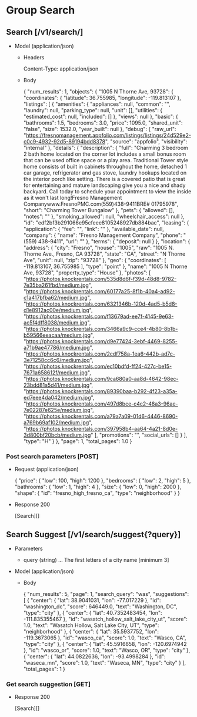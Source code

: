 # Group Search

## Search [/v1/search/]


+ Model (application/json)

    + Headers
        
        Content-Type: application/json

    + Body
   
         {
              "num_results": 1,
              "objects": {
                "1005 N Thorne Ave, 93728": {
                  "coordinates": {
                    "latitude": 36.755985,
                    "longitude": -119.813107
                  },
                  "listings": [
                    {
                      "amenities": {
                        "appliances": null,
                        "common": "",
                        "laundry": null,
                        "parking_type": null,
                        "unit": [],
                        "utilities": {
                          "estimated_cost": null,
                          "included": []
                        },
                        "views": null
                      },
                      "basic": {
                        "bathrooms": 1.5,
                        "bedrooms": 3.0,
                        "price": 1095.0,
                        "shared_unit": "false",
                        "size": 1532.0,
                        "year_built": null
                      },
                      "debug": {
                        "raw_url": "https://fresnomanagement.appfolio.com/listings/listings/24d529e2-c0c9-4932-92d5-89194bdd8378",
                        "source": "appfolio",
                        "visibility": "internal"
                      },
                      "details": {
                        "description": {
                          "full": "Charming 3 bedroom 2 bath home located on the corner lot includes a small bonus room that can be used office space or a play area.  Traditional Tower style home consists of built in cabinets throughout the home, detached 1 car garage, refrigerator and gas stove, laundry hookups located on the interior porch like setting. There is a covered patio that is great for entertaining and mature landscaping give you a nice and shady backyard.  Call today to schedule your appointment to view the inside as it won't last long!Fresno Management Companywww.FresnoPMC.com(559)438-9411BRE# 01795978",
                          "short": "Charming Tower Bungalow"
                        },
                        "pets": {
                          "allowed": [],
                          "notes": ""
                        },
                        "smoking_allowed": null,
                        "wheelchair_access": null
                      },
                      "id": "edf2bf3b291066e95cfeee8105248927db884bac",
                      "leasing": {
                        "application": {
                          "fee": "",
                          "link": ""
                        },
                        "available_date": null,
                        "company": {
                          "name": "Fresno Management Company",
                          "phone": "(559) 438-9411",
                          "url": ""
                        },
                        "terms": {
                          "deposit": null
                        }
                      },
                      "location": {
                        "address": {
                          "city": "Fresno",
                          "house": "1005",
                          "raw": "1005 N. Thorne Ave., Fresno, CA 93728",
                          "state": "CA",
                          "street": "N Thorne Ave",
                          "unit": null,
                          "zip": "93728"
                        },
                        "geo": {
                          "coordinates": [
                            -119.813107,
                            36.755985
                          ],
                          "type": "point"
                        },
                        "name": "1005 N Thorne Ave, 93728",
                        "property_type": "House"
                      },
                      "photos": [
                        "https://photos.knockrentals.com/535d8d6f-f39d-48d8-9782-7e35ba261fbd/medium.jpg",
                        "https://photos.knockrentals.com/60177a25-8f1b-40a4-ad92-c1a417bfba62/medium.jpg",
                        "https://photos.knockrentals.com/6321346b-120d-4ad5-b5d8-d1e8912ac00e/medium.jpg",
                        "https://photos.knockrentals.com/f13679ad-ee7f-4145-9e63-ac5f4dff8038/medium.jpg",
                        "https://photos.knockrentals.com/3466a9c9-cce4-4b80-8b1b-b59566eeacaa/medium.jpg",
                        "https://photos.knockrentals.com/d9e77424-3ebf-4469-8255-a71b9ae47786/medium.jpg",
                        "https://photos.knockrentals.com/2cdf758a-1ea6-442b-ad7c-3e71258cc6c6/medium.jpg",
                        "https://photos.knockrentals.com/ec10bdfd-ff24-427c-be15-7671a658612f/medium.jpg",
                        "https://photos.knockrentals.com/9ca680a0-aa8d-4642-98ec-23bdd81a5d41/medium.jpg",
                        "https://photos.knockrentals.com/89390baa-b292-4f23-a35a-ed7eee4da042/medium.jpg",
                        "https://photos.knockrentals.com/497d8bce-c4c2-48a3-96ae-7e02287e625e/medium.jpg",
                        "https://photos.knockrentals.com/a79a7a09-01d6-4446-8690-a769b69af102/medium.jpg",
                        "https://photos.knockrentals.com/397958b4-aa64-4a21-8d0e-3d800bf20bcb/medium.jpg"
                      ],
                      "promotions": "",
                      "social_urls": []
                    }
                  ],
                  "type": "H"
                }
              },
              "page": 1,
              "total_pages": 1.0
            }
   
   
### Post search parameters [POST]

+ Request (application/json)

    {
      "price": {
        "low": 100,
        "high": 1200
      },
      "bedrooms": {
        "low": 2,
        "high": 5
      },
      "bathrooms": {
        "low": 1,
        "high": 4
      },
      "size": {
        "low": 0,
        "high": 2000
      },
      "shape": {
          "id": "fresno_high_fresno_ca",
          "type": "neighborhood"
      }
    }


+ Response 200

    [Search][]



## Search Suggest [/v1/search/suggest{?query}]

+ Parameters
    
    + query (string) ... The first letters of a city name [minimum 3] 

+ Model (application/json)

    + Body
        
        {
             "num_results": 5,
             "page": 1,
             "search_query": "was",
             "suggestions": [
               {
                 "center": {
                   "lat": 38.9041031,
                   "lon": -77.017229
                 },
                 "id": "washington_dc",
                 "score": 646449.0,
                 "text": "Washington, DC",
                 "type": "city"
               },
               {
                 "center": {
                   "lat": 40.7352483454,
                   "lon": -111.835355467
                 },
                 "id": "wasatch_hollow_salt_lake_city_ut",
                 "score": 1.0,
                 "text": "Wasatch Hollow, Salt Lake City, UT",
                 "type": "neighborhood"
               },
               {
                 "center": {
                   "lat": 35.5937752,
                   "lon": -119.3673065
                 },
                 "id": "wasco_ca",
                 "score": 1.0,
                 "text": "Wasco, CA",
                 "type": "city"
               },
               {
                 "center": {
                   "lat": 45.5916658,
                   "lon": -120.6974942
                 },
                 "id": "wasco_or",
                 "score": 1.0,
                 "text": "Wasco, OR",
                 "type": "city"
               },
               {
                 "center": {
                   "lat": 44.0822636,
                   "lon": -93.4998284
                 },
                 "id": "waseca_mn",
                 "score": 1.0,
                 "text": "Waseca, MN",
                 "type": "city"
               }
             ],
             "total_pages": 1
        }

### Get search suggestion [GET]

+ Response 200

    [Search][]



